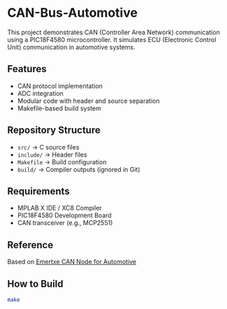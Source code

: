# CAN-Bus-Automotive
This project demonstrates CAN (Controller Area Network) communication using a PIC18F4580 microcontroller.   It simulates ECU (Electronic Control Unit) communication in automotive systems.

## Features
- CAN protocol implementation
- ADC integration
- Modular code with header and source separation
- Makefile-based build system

## Repository Structure
- `src/` → C source files
- `include/` → Header files
- `Makefile` → Build configuration
- `build/` → Compiler outputs (ignored in Git)

## Requirements
- MPLAB X IDE / XC8 Compiler
- PIC18F4580 Development Board
- CAN transceiver (e.g., MCP2551)

## Reference
Based on [Emertxe CAN Node for Automotive](https://www.emertxe.com/embedded-systems/micro-controllers/mc-projects/can-node-for-automotive/)

## How to Build
```bash
make
